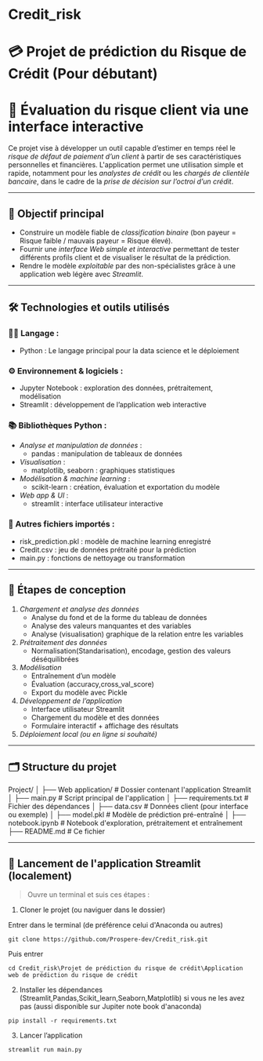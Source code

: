 # Credit_risk
# 💳 Projet de prédiction du Risque de Crédit (Pour débutant)
# 💼 Évaluation du risque client via une interface interactive

Ce projet vise à développer un outil capable d’estimer en temps réel le *risque de défaut de paiement d’un client* à partir de ses caractéristiques personnelles et financières. L'application permet une utilisation simple et rapide, notamment pour les *analystes de crédit* ou les *chargés de clientèle bancaire*, dans le cadre de la *prise de décision sur l’octroi d’un crédit*.

---

## 🎯 Objectif principal

- Construire un modèle fiable de *classification binaire* (bon payeur = Risque faible / mauvais payeur = Risque élevé).
- Fournir une *interface Web simple et interactive* permettant de tester différents profils client et de visualiser le résultat de la prédiction.
- Rendre le modèle *exploitable* par des non-spécialistes grâce à une application web légère avec *Streamlit*.

---

## 🛠 Technologies et outils utilisés

### 🧑‍💻 Langage :
- Python : Le langage principal pour la data science et le déploiement

### ⚙ Environnement & logiciels :
- Jupyter Notebook : exploration des données, prétraitement, modélisation
- Streamlit : développement de l’application web interactive

### 📚 Bibliothèques Python :
- *Analyse et manipulation de données* :
  - pandas : manipulation de tableaux de données
- *Visualisation* :
  - matplotlib, seaborn : graphiques statistiques
- *Modélisation & machine learning* :
  - scikit-learn : création, évaluation et exportation du modèle
- *Web app & UI* :
  - streamlit : interface utilisateur interactive

### 📂 Autres fichiers importés :
- risk_prediction.pkl : modèle de machine learning enregistré
- Credit.csv : jeu de données prétraité pour la prédiction
- main.py : fonctions de nettoyage ou transformation

---

## 🧩 Étapes de conception

1. *Chargement et analyse des données*
   - Analyse du fond et de la forme du tableau de données
   - Analyse des valeurs manquantes et des variables
   - Analyse (visualisation) graphique de la relation entre les variables
2. *Prétraitement des données*
   - Normalisation(Standarisation), encodage, gestion des valeurs déséquilibrées
3. *Modélisation*
   - Entraînement d’un modèle 
   - Évaluation (accuracy,cross_val_score)
   - Export du modèle avec Pickle
4. *Développement de l’application*
   - Interface utilisateur Streamlit
   - Chargement du modèle et des données
   - Formulaire interactif + affichage des résultats
5. *Déploiement local (ou en ligne si souhaité)*

---
## 🗂 Structure du projet

Project/
│
├── Web application/ # Dossier contenant l'application Streamlit
│ ├── main.py # Script principal de l'application
│ ├── requirements.txt # Fichier des dépendances
│ ├── data.csv # Données client (pour interface ou exemple)
│ ├── model.pkl # Modèle de prédiction pré-entraîné
│
├── notebook.ipynb # Notebook d'exploration, prétraitement et entraînement
├── README.md # Ce fichier

---

## 🚀 Lancement de l'application Streamlit (localement)

> Ouvre un terminal et suis ces étapes :


1. Cloner le projet (ou naviguer dans le dossier)

Entrer dans le terminal (de préférence celui d'Anaconda ou autres)
```
git clone https://github.com/Prospere-dev/Credit_risk.git 
```
Puis entrer
```
cd Credit_risk\Projet de prédiction du risque de crédit\Application web de prédiction du risque de crédit
```
2. Installer les dépendances (Streamlit,Pandas,Scikit_learn,Seaborn,Matplotlib) si vous ne les avez pas (aussi disponible sur Jupiter note book d'anaconda)
```
pip install -r requirements.txt
```
3. Lancer l’application
```
streamlit run main.py
```
